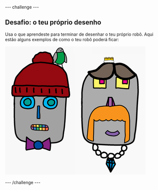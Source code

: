 --- challenge ---

## Desafio: o teu próprio desenho

Usa o que aprendeste para terminar de desenhar o teu próprio robô. Aqui estão alguns exemplos de como o teu robô poderá ficar:

![captura de ecrã](images/robot-examples.png)

--- /challenge ---